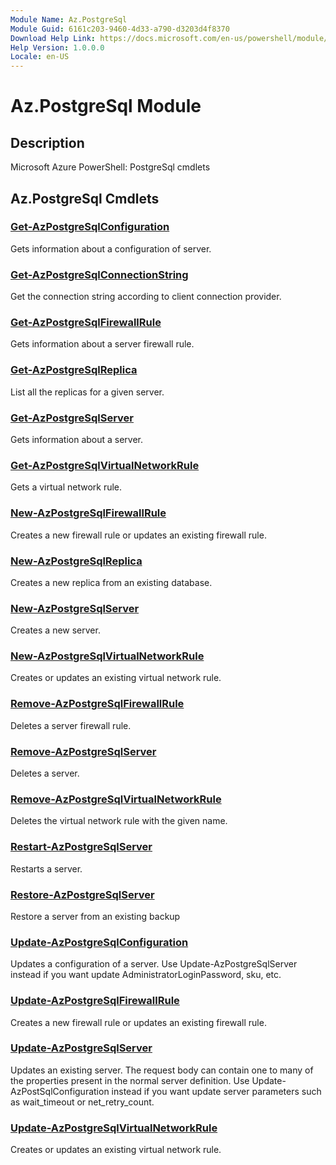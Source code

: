 ```yaml
---
Module Name: Az.PostgreSql
Module Guid: 6161c203-9460-4d33-a790-d3203d4f8370
Download Help Link: https://docs.microsoft.com/en-us/powershell/module/az.postgresql
Help Version: 1.0.0.0
Locale: en-US
---
```


# Az.PostgreSql Module
## Description
Microsoft Azure PowerShell: PostgreSql cmdlets

## Az.PostgreSql Cmdlets
### [Get-AzPostgreSqlConfiguration](Get-AzPostgreSqlConfiguration.md)
Gets information about a configuration of server.

### [Get-AzPostgreSqlConnectionString](Get-AzPostgreSqlConnectionString.md)
Get the connection string according to client connection provider.

### [Get-AzPostgreSqlFirewallRule](Get-AzPostgreSqlFirewallRule.md)
Gets information about a server firewall rule.

### [Get-AzPostgreSqlReplica](Get-AzPostgreSqlReplica.md)
List all the replicas for a given server.

### [Get-AzPostgreSqlServer](Get-AzPostgreSqlServer.md)
Gets information about a server.

### [Get-AzPostgreSqlVirtualNetworkRule](Get-AzPostgreSqlVirtualNetworkRule.md)
Gets a virtual network rule.

### [New-AzPostgreSqlFirewallRule](New-AzPostgreSqlFirewallRule.md)
Creates a new firewall rule or updates an existing firewall rule.

### [New-AzPostgreSqlReplica](New-AzPostgreSqlReplica.md)
Creates a new replica from an existing database.

### [New-AzPostgreSqlServer](New-AzPostgreSqlServer.md)
Creates a new server.

### [New-AzPostgreSqlVirtualNetworkRule](New-AzPostgreSqlVirtualNetworkRule.md)
Creates or updates an existing virtual network rule.

### [Remove-AzPostgreSqlFirewallRule](Remove-AzPostgreSqlFirewallRule.md)
Deletes a server firewall rule.

### [Remove-AzPostgreSqlServer](Remove-AzPostgreSqlServer.md)
Deletes a server.

### [Remove-AzPostgreSqlVirtualNetworkRule](Remove-AzPostgreSqlVirtualNetworkRule.md)
Deletes the virtual network rule with the given name.

### [Restart-AzPostgreSqlServer](Restart-AzPostgreSqlServer.md)
Restarts a server.

### [Restore-AzPostgreSqlServer](Restore-AzPostgreSqlServer.md)
Restore a server from an existing backup

### [Update-AzPostgreSqlConfiguration](Update-AzPostgreSqlConfiguration.md)
Updates a configuration of a server.
Use Update-AzPostgreSqlServer instead if you want update AdministratorLoginPassword, sku, etc.

### [Update-AzPostgreSqlFirewallRule](Update-AzPostgreSqlFirewallRule.md)
Creates a new firewall rule or updates an existing firewall rule.

### [Update-AzPostgreSqlServer](Update-AzPostgreSqlServer.md)
Updates an existing server.
The request body can contain one to many of the properties present in the normal server definition.
Use Update-AzPostSqlConfiguration instead if you want update server parameters such as wait_timeout or net_retry_count.

### [Update-AzPostgreSqlVirtualNetworkRule](Update-AzPostgreSqlVirtualNetworkRule.md)
Creates or updates an existing virtual network rule.

